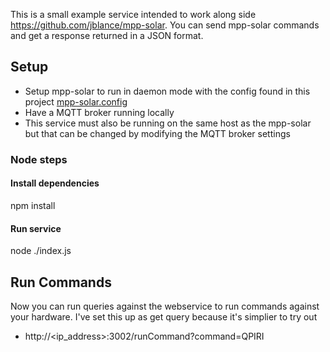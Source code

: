 This is a small example service intended to work along side https://github.com/jblance/mpp-solar. You can send mpp-solar commands and get a response returned in a JSON format.

## Setup
* Setup mpp-solar to run in daemon mode with the config found in this project [mpp-solar.config](mpp-solar.config)
* Have a MQTT broker running locally
* This service must also be running on the same host as the mpp-solar but that can be changed by modifying the MQTT broker settings

### Node steps
#### Install dependencies

npm install

#### Run service

node ./index.js

## Run Commands
Now you can run queries against the webservice to run commands against your hardware. I've set this up as get query because it's simplier to try out
* http://<ip_address>:3002/runCommand?command=QPIRI
